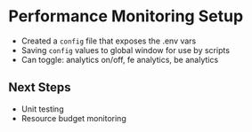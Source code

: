 # Performance Monitoring Setup

- Created a `config` file that exposes the .env vars
- Saving `config` values to global window for use by scripts
- Can toggle: analytics on/off, fe analytics, be analytics

## Next Steps

- Unit testing
- Resource budget monitoring
